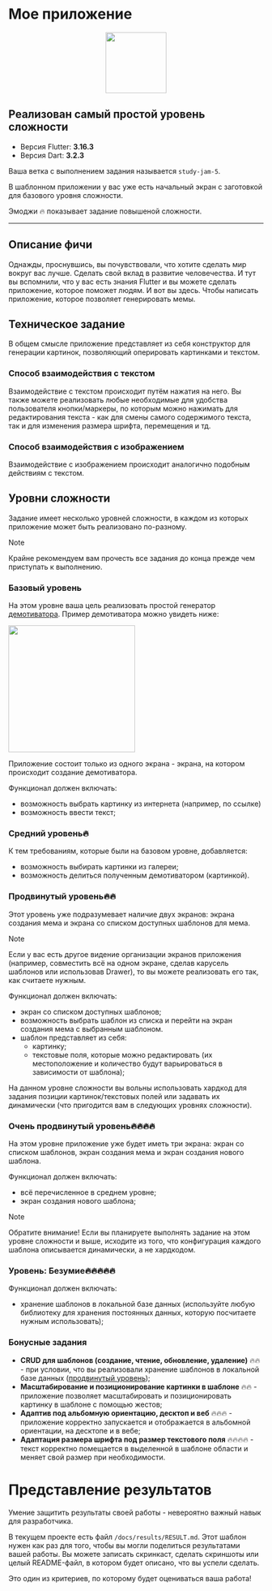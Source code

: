 # Мое приложение

<p align="center">
<img src="https://surf.ru/img/surf/1.jpg" height="120" />
</p>

## Реализован самый простой уровень сложности

- Версия Flutter: **3.16.3**
- Версия Dart: **3.2.3**

Ваша ветка с выполнением задания называется `study-jam-5`.

В шаблонном приложении у вас уже есть начальный экран с заготовкой для базового уровня сложности.

Эмоджи 🔥 показывает задание повышеной сложности.

---

## Описание фичи

Однажды, проснувшись, вы почувствовали, что хотите сделать мир вокруг вас лучше. Сделать свой вклад в развитие человечества. И тут вы вспомнили, что у вас есть знания Flutter и вы можете сделать приложение, которое поможет людям. И вот вы здесь. Чтобы написать приложение, которое позволяет генерировать мемы. 

## Техническое задание

В общем смысле приложение представляет из себя конструктор для генерации картинок, позволяющий оперировать картинками и текстом. 

### Способ взаимодействия с текстом

Взаимодействие с текстом происходит путём нажатия на него. Вы также можете реализовать любые необходимые для удобства пользователя кнопки/маркеры, по которым можно нажимать для редактирования текста - как для смены самого содержимого текста, так и для изменения размера шрифта, перемещения и тд.

### Способ взаимодействия с изображением

Взаимодействие с изображением происходит аналогично подобным действиям с текстом. 

## Уровни сложности

Задание имеет несколько уровней сложности, в каждом из которых приложение может быть реализовано по-разному.

> [!NOTE]
> Крайне рекомендуем вам прочесть все задания до конца прежде чем приступать к выполнению.


### **Базовый уровень**

На этом уровне ваша цель реализовать простой генератор [демотиватора](https://ru.wikipedia.org/wiki/%D0%94%D0%B5%D0%BC%D0%BE%D1%82%D0%B8%D0%B2%D0%B0%D1%82%D0%BE%D1%80). Пример демотиватора можно увидеть ниже:

<img src="docs/images/demotivator_example.png" width="250">

Приложение состоит только из одного экрана - экрана, на котором происходит создание демотиватора.

Функционал должен включать:
- возможность выбрать картинку из интернета (например, по ссылке)
- возможность ввести текст;

### **Средний уровень**🔥

К тем требованиям, которые были на базовом уровне, добавляется:
- возможность выбирать картинки из галереи;
- возможность делиться полученным демотиватором (картинкой).

### **Продвинутый уровень**🔥🔥

Этот уровень уже подразумевает наличие двух экранов: экрана создания мема и экрана со списком доступных шаблонов для мема. 

> [!NOTE]
> Если у вас есть другое видение организации экранов приложения (например, совместить всё на одном экране, сделав карусель шаблонов или использовав Drawer), то вы можете реализовать его так, как считаете нужным.

Функционал должен включать:
- экран со списком доступных шаблонов;
- возможность выбрать шаблон из списка и перейти на экран создания мема с выбранным шаблоном.
- шаблон представляет из себя:
  - картинку;
  - текстовые поля, которые можно редактировать (их местоположение и количество будут варьироваться в зависимости от шаблона);

На данном уровне сложности вы вольны использовать хардкод для задания позиции картинок/текстовых полей или задавать их динамически (что пригодится вам в следующих уровнях сложности).

### **Очень продвинутый уровень**🔥🔥🔥🔥

На этом уровне приложение уже будет иметь три экрана: экран со списком шаблонов, экран создания мема и экран создания нового шаблона. 

Функционал должен включать:
- всё перечисленное в среднем уровне;
- экран создания нового шаблона;

> [!NOTE]
> Обратите внимание!
> Если вы планируете выполнять задание на этом уровне сложности и выше, исходите из того, что конфигурация каждого шаблона описывается динамически, а не хардкодом.


### **Уровень: Безумие**🔥🔥🔥🔥🔥

Функционал должен включать:
- хранение шаблонов в локальной базе данных (используйте любую библиотеку для хранения постоянных данных, которую посчитаете нужным использовать);

### Бонусные задания

 - **CRUD для шаблонов (создание, чтение, обновление, удаление)** 🔥🔥 - при условии, что вы реализовали хранение шаблонов в локальной базе данных ([продвинутый уровень](#продвинутый-уровень🔥🔥🔥));
 - **Масштабирование и позиционирование картинки в шаблоне** 🔥🔥 - приложение позволяет масштабировать и позиционировать картинку в шаблоне с помощью жестов;
 - **Адаптив под альбомную ориентацию, десктоп и веб** 🔥🔥🔥 - приложение корректно запускается и отображается в альбомной ориентации, на десктопе и в вебе;
 - **Адаптация размера шрифта под размер текстового поля** 🔥🔥🔥🔥 - текст корректно помещается в выделенной в шаблоне области и меняет свой размер при необходимости.


# Представление результатов

Умение защитить результаты своей работы - невероятно важный навык для разработчика.

В текущем проекте есть файл `/docs/results/RESULT.md`. Этот шаблон нужен как раз для того, чтобы вы могли поделиться результатами вашей работы. Вы можете записать скринкаст, сделать скриншоты или целый README-файл, в котором будет описано, что вы успели сделать.

Это один из критериев, по которому будет оцениваться ваша работа!
